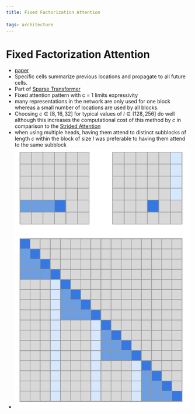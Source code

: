 ```yaml
---
title: Fixed Factorization Attention

tags: architecture 
---
```


# Fixed Factorization Attention
- [paper](https://arxiv.org/abs/1904.10509v1)
- Specific cells summarize previous locations and propagate to all future cells.
- Part of [Sparse Transformer](Sparse%20Transformer.md)
- Fixed attention pattern with c = 1 limits expressivity
- many representations in the network are only used for one block whereas a small number of locations are used by all blocks.
- Choosing $c \in [8, 16, 32]$ for typical values of $l \in [128, 256]$ do well although this increases the computational cost of this method by $c$ in comparison to the [Strided Attention](Strided%20Attention.md)
- when using multiple heads, having them attend to distinct subblocks of length $c$ within the block of size $l$  was preferable to having them attend to the same subblock
- ![](assets/Pasted%20image%2020220621181149.png)
















